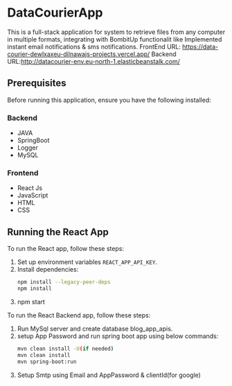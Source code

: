 # DataCourierApp

This is a full-stack application for system to retrieve files from any computer in multiple formats, integrating with BombitUp  functionalit like Implemented instant email notifications & sms notifications.
FrontEnd URL: https://data-courier-dewlxaxeu-dilnawajs-projects.vercel.app/
Backend URL:http://datacourier-env.eu-north-1.elasticbeanstalk.com/

## Prerequisites

Before running this application, ensure you have the following installed:

### Backend
- JAVA
- SpringBoot
- Logger
- MySQL

### Frontend
- React Js
- JavaScript
- HTML
- CSS

## Running the React App

To run the React app, follow these steps:

1. Set up environment variables   `REACT_APP_API_KEY`.
2. Install dependencies:
   ```bash
   npm install --legacy-peer-deps
   npm install
3. npm start

To run the React Backend app, follow these steps:
1. Run MySql server and create database blog_app_apis.
2. setup App Password and run spring boot app using below commands:
   ```bash
   mvn clean install -U(if needed)
   mvn clean install
   mvn spring-boot:run
3. Setup Smtp using Email and AppPassword & clientId(for google)
